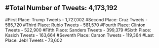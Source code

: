 #Total Number of Tweets: 4,173,192 
---
#First Place: Trump Tweets - 1,727,002
#Second Place: Cruz Tweets - 585,720
#Third Place: Rubio Tweets - 581,570
#Fourth Place: Clinton Tweets - 522,900
#Fifth Place: Sanders Tweets - 399,379
#Sixth Place: Kasich Tweets - 163,664
#Seventh Place: Carson Tweets - 119,364
#Last Place: Jeb! Tweets - 73,602
